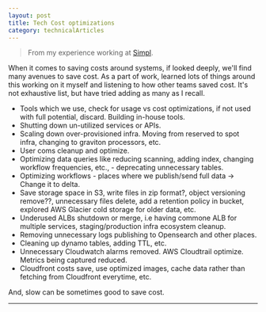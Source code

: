 ```yaml
---
layout: post
title: Tech Cost optimizations
category: technicalArticles
---
```


> From my experience working at [Simpl](https://simpl.com/).

When it comes to saving costs around systems, if looked deeply, we'll find many avenues to save cost. As a part of work, learned lots of things around this working on it myself and listening to how other teams saved cost.
It's not exhaustive list, but have tried adding as many as I recall. 
- Tools which we use, check for usage vs cost optimizations, if not used with full potential, discard. Building in-house tools. 
- Shutting down un-utilized services or APIs. 
- Scaling down over-provisioned infra. Moving from reserved to spot infra, changing to graviton processors, etc. 
- User coms cleanup and optimize. 
- Optimizing data queries like reducing scanning, adding index, changing workflow frequencies, etc., - deprecating unnecessary tables.
- Optimizing workflows - places where we publish/send full data -> Change it to delta. 
- Save storage space in S3, write files in zip format?, object versioning remove??, unnecessary files delete, add a retention policy in bucket, explored AWS Glacier cold storage for older data, etc. 
- Underused ALBs shutdown or merge, i.e having commone ALB for multiple services, staging/production infra ecosystem cleanup. 
- Removing unnecessary logs publishing to Opensearch and other places. 
- Cleaning up dynamo tables, adding TTL, etc. 
- Unnecessary Cloudwatch alarms removed. AWS Cloudtrail optimize. Metrics being captured reduced. 
- Cloudfront costs save, use optimized images, cache data rather than fetching from Cloudfront everytime, etc.

And, slow can be sometimes good to save cost. 

--------------------------------------------------
